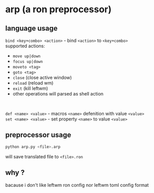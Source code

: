 # arp (a ron preprocessor)

## language usage

`bind <key+combo> <action>` - bind `<action>` to `<key+combo>` <br/>
supported actions:
* `move up|down`
* `focus up|down`
* `moveto <tag>`
* `goto <tag>`
* `close` (close active window)
* `reload` (reload wm)
* `exit` (kill leftwm)
* other operations will parsed as shell action
<br/>

`def <name> <value>` - macros `<name>` defenition with value `<value>` <br/>
`set <name> <value>` - set property `<name>` to value `<value>` <br/>

## preprocessor usage

```sh
python arp.py <file>.arp
```

will save translated file to `<file>.ron`

## why ?

bacause i don't like leftwm ron config nor leftwm toml config format
